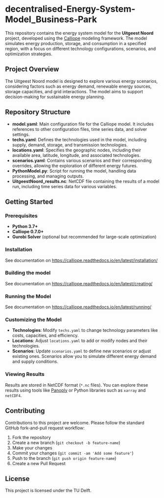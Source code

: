 # decentralised-Energy-System-Model_Business-Park

This repository contains the energy system model for the **Uitgeest Noord** project, developed using the [Calliope](https://calliope.readthedocs.io/en/stable/) modeling framework. The model simulates energy production, storage, and consumption in a specified region, with a focus on different technology configurations, scenarios, and optimization strategies.

## Project Overview

The Uitgeest Noord model is designed to explore various energy scenarios, considering factors such as energy demand, renewable energy sources, storage capacities, and grid interactions. The model aims to support decision-making for sustainable energy planning.

## Repository Structure

- **model.yaml**: Main configuration file for the Calliope model. It includes references to other configuration files, time series data, and solver settings.
- **techs.yaml**: Defines the technologies used in the model, including supply, demand, storage, and transmission technologies.
- **locations.yaml**: Specifies the geographic nodes, including their available area, latitude, longitude, and associated technologies.
- **scenarios.yaml**: Contains various scenarios and their corresponding overrides, allowing the exploration of different energy futures.
- **PythonModel.py**: Script for running the model, handling data processing, and managing outputs.
- **UitgeestNoord_results.nc**: NetCDF file containing the results of a model run, including time series data for various variables.

## Getting Started

### Prerequisites

- **Python 3.7+**
- **Calliope 0.7.0+**
- **Gurobi Solver** (optional but recommended for large-scale optimization)

### Installation
See documentation on https://calliope.readthedocs.io/en/latest/installation/

### Building the model 
See documentation on https://calliope.readthedocs.io/en/latest/creating/

### Running the Model
See documentation on https://calliope.readthedocs.io/en/latest/running/

### Customizing the Model

- **Technologies**: Modify `techs.yaml` to change technology parameters like costs, capacities, and efficiency.
- **Locations**: Adjust `locations.yaml` to add or modify nodes and their technologies.
- **Scenarios**: Update `scenarios.yaml` to define new scenarios or adjust existing ones. Scenarios allow you to simulate different energy demand and supply conditions.

### Viewing Results
Results are stored in NetCDF format (`*.nc` files). You can explore these results using tools like [Panoply](https://www.giss.nasa.gov/tools/panoply/) or Python libraries such as `xarray` and `netCDF4`.

## Contributing
Contributions to this project are welcome. Please follow the standard GitHub fork-and-pull request workflow:

1. Fork the repository
2. Create a new branch (`git checkout -b feature-name`)
3. Make your changes
4. Commit your changes (`git commit -am 'Add some feature'`)
5. Push to the branch (`git push origin feature-name`)
6. Create a new Pull Request

## License
This project is licensed under the TU Delft.

